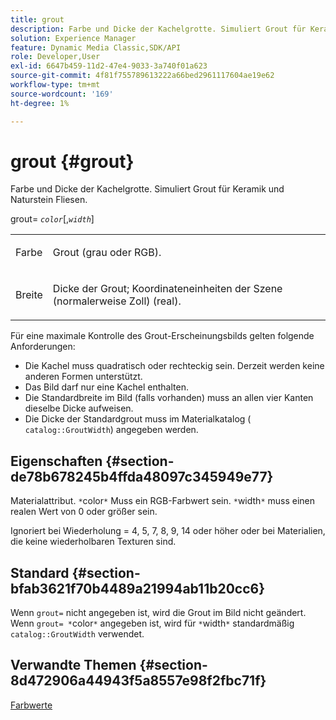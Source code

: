 ```yaml
---
title: grout
description: Farbe und Dicke der Kachelgrotte. Simuliert Grout für Keramik und Naturstein Fliesen.
solution: Experience Manager
feature: Dynamic Media Classic,SDK/API
role: Developer,User
exl-id: 6647b459-11d2-47e4-9033-3a740f01a623
source-git-commit: 4f81f755789613222a66bed2961117604ae19e62
workflow-type: tm+mt
source-wordcount: '169'
ht-degree: 1%

---
```


# grout {#grout}

Farbe und Dicke der Kachelgrotte. Simuliert Grout für Keramik und Naturstein Fliesen.

grout= *`color`*[,*`width`*]

<table id="simpletable_302B78CFC8F14E0F962D1D2064AD1371"> 
 <tr class="strow"> 
  <td class="stentry"> <p> <span class="codeph"> <span class="varname"> Farbe </span> </span> </p> </td>
  <td class="stentry"> <p>Grout (grau oder RGB). </p> </td> 
 </tr> 
 <tr class="strow"> 
  <td class="stentry"> <p> <span class="codeph"> <span class="varname"> Breite </span> </span> </p> </td>
  <td class="stentry"> <p>Dicke der Grout; Koordinateneinheiten der Szene (normalerweise Zoll) (real). </p> </td>
 </tr> 
</table>

Für eine maximale Kontrolle des Grout-Erscheinungsbilds gelten folgende Anforderungen:

* Die Kachel muss quadratisch oder rechteckig sein. Derzeit werden keine anderen Formen unterstützt.
* Das Bild darf nur eine Kachel enthalten.
* Die Standardbreite im Bild (falls vorhanden) muss an allen vier Kanten dieselbe Dicke aufweisen.
* Die Dicke der Standardgrout muss im Materialkatalog ( `catalog::GroutWidth`) angegeben werden.

## Eigenschaften {#section-de78b678245b4ffda48097c345949e77}

Materialattribut. `*`color`*` Muss ein RGB-Farbwert sein. `*`width`*` muss einen realen Wert von 0 oder größer sein.

Ignoriert bei Wiederholung = 4, 5, 7, 8, 9, 14 oder höher oder bei Materialien, die keine wiederholbaren Texturen sind.

## Standard {#section-bfab3621f70b4489a21994ab11b20cc6}

Wenn `grout=` nicht angegeben ist, wird die Grout im Bild nicht geändert. Wenn `grout= *`color`*` angegeben ist, wird für `*`width`*` standardmäßig `catalog::GroutWidth` verwendet.

## Verwandte Themen {#section-8d472906a44943f5a8557e98f2fbc71f}

[Farbwerte](../../../../../ir-api/http-protocol/image-rendering-api-ref/c-ir-http-protocol-ref/c-ir-http-protocol-syntax-and-features/r-ir-color-values.md#reference-657f95c0841742d2a55a48bc938303f6)

